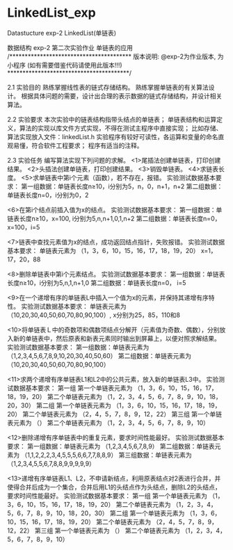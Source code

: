 # LinkedList_exp
Datastucture exp-2 LinkedList(单链表)

数据结构 exp-2 第二次实验作业 单链表的应用 /**************************************** 版本说明: @exp-2为作业版本, 为小程序 (如有需要借鉴代码请使用此版本!!!) ****************************************/

2.1 实验目的
熟练掌握线性表的链式存储结构。
熟练掌握单链表的有关算法设计。
根据具体问题的需要，设计出合理的表示数据的链式存储结构，并设计相关算法。

2.2 实验要求
本次实验中的链表结构指带头结点的单链表；
单链表结构和运算定义，算法的实现以库文件方式实现，不得在测试主程序中直接实现；
比如存储、算法实现放入文件：linkedList.h
实验程序有较好可读性，各运算和变量的命名直观易懂，符合软件工程要求；
程序有适当的注释。

2.3 实验任务
编写算法实现下列问题的求解。
<1>尾插法创建单链表，打印创建结果。
<2>头插法创建单链表，打印创建结果。
<3>销毁单链表。
<4>求链表长度。
<5>求单链表中第i个元素（函数），若不存在，报错。
实验测试数据基本要求：
第一组数据：单链表长度n≥10，i分别为5，n，0，n+1，n+2
第二组数据：单链表长度n=0，i分别为0，2

<6>在第i个结点前插入值为x的结点。
实验测试数据基本要求：
第一组数据：单链表长度n≥10，x=100,  i分别为5,n,n+1,0,1,n+2
第二组数据：单链表长度n=0，x=100，i=5

<7>链表中查找元素值为x的结点，成功返回结点指针，失败报错。
实验测试数据基本要求： 
单链表元素为 （1，3，6，10，15，16，17，18，19，20）
x=1，17，20，88

<8>删除单链表中第i个元素结点。
实验测试数据基本要求：
第一组数据：单链表长度n≥10，i分别为5,n,1,n+1,0 
第二组数据：单链表长度n=0， i=5

<9>在一个递增有序的单链表L中插入一个值为x的元素，并保持其递增有序特性。
实验测试数据基本要求：
单链表元素为 （10,20,30,40,50,60,70,80,90,100）,
x分别为25，85，110和8

<10>将单链表Ｌ中的奇数项和偶数项结点分解开（元素值为奇数、偶数），分别放入新的单链表中，然后原表和新表元素同时输出到屏幕上，以便对照求解结果。
实验测试数据基本要求：
第一组数据：单链表元素为 （1,2,3,4,5,6,7,8,9,10,20,30,40,50,60）
第二组数据：单链表元素为 （10,20,30,40,50,60,70,80,90,100）

<11>求两个递增有序单链表L1和L2中的公共元素，放入新的单链表L3中。
实验测试数据基本要求： 
第一组
第一个单链表元素为 （1，3，6，10，15，16，17，18，19，20）
第二个单链表元素为 （1，2，3，4，5，6，7，8，9，10，18，20，30）
第二组
第一个单链表元素为 （1，3，6，10，15，16，17，18，19，20）
第二个单链表元素为 （2，4，5，7，8，9，12，22）
第三组
第一个单链表元素为 （）
第二个单链表元素为 （1，2，3，4，5，6，7，8，9，10）

<12>删除递增有序单链表中的重复元素，要求时间性能最好。
实验测试数据基本要求：
第一组数据：单链表元素为 （1,2,3,4,5,6,7,8,9）
第二组数据：单链表元素为 （1,1,2,2,2,3,4,5,5,5,6,6,7,7,8,8,9）
第三组数据：单链表元素为 （1,2,3,4,5,5,6,7,8,8,9,9,9,9,9）

<13>递增有序单链表L1、L2，不申请新结点，利用原表结点对2表进行合并，并使得合并后成为一个集合，合并后用L1的头结点作为头结点，删除L2的头结点，要求时间性能最好。
实验测试数据基本要求： 
第一组
第一个单链表元素为 （1，3，6，10，15，16，17，18，19，20）
第二个单链表元素为 （1，2，3，4，5，6，7，8，9，10，18，20，30）
第二组
第一个单链表元素为 （1，3，6，10，15，16，17，18，19，20）
第二个单链表元素为 （2，4，5，7，8，9，12，22）
第三组
第一个单链表元素为 （）
第二个单链表元素为 （1，2，3，4，5，6，7，8，9，10）
